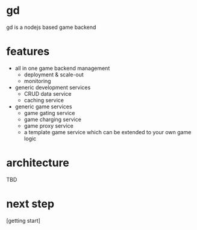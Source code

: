 gd
==

gd is a nodejs based game backend

features
==

* all in one game backend management
  * deployment & scale-out
  * monitoring
* generic development services
  * CRUD data service
  * caching service
* generic game services
  * game gating service
  * game charging service
  * game proxy service
  * a template game service which can be extended to your own game logic

architecture
==
TBD

next step
==

[getting start]
